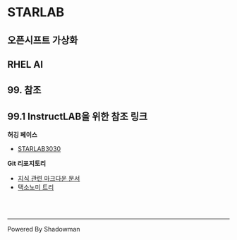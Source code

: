 # STARLAB

## 오픈시프트 가상화


## RHEL AI




## 99. 참조


## 99.1 InstructLAB을 위한 참조 링크

**허깅 페이스**
* [STARLAB3030](https://huggingface.co/starlab3030)

**Git 리포지토리**
* [지식 관련 마크다운 문서](https://github.com/starlab3030/knowledges_for_instructlab)
* [택소노미 트리](https://github.com/starlab3030/taxonomy_for_instructlab)

<br>
<br>

------

Powered By Shadowman
